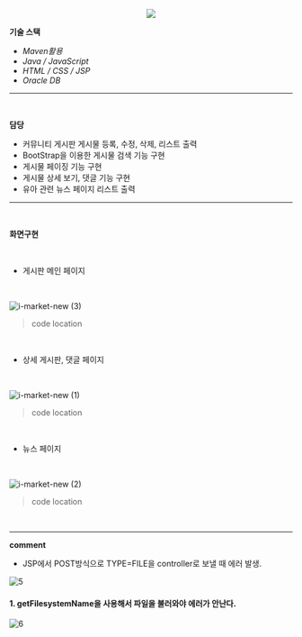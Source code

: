 <!-- head -->
<p align="center">
  <img src="https://capsule-render.vercel.app/api?type=waving&color=auto&height=200&section=header&text=유아용품&nbsp;전문&nbsp;중고거래&nbsp;플랫폼&fontSize=42" />
</p>

<!-- body -->

**기술 스택**

- *Maven활용*
- *Java / JavaScript*
- *HTML / CSS / JSP*
- *Oracle DB*
  


---
<br/>

  **담당**

- 커뮤니티 게시판 게시물 등록, 수정, 삭제, 리스트 출력
- BootStrap을 이용한 게시물 검색 기능 구현
- 게시물 페이징 기능 구현
- 게시물 상세 보기, 댓글 기능 구현
- 유아 관련 뉴스 페이지 리스트 출력

 --- 

<br/>

  **화면구현**
  
<br/>

- 게시판 메인 페이지
<br/>

![i-market-new (3)](https://github.com/jeonggyohoon/MVC-pattern-imarket/assets/133930245/5f129805-236f-47ed-a7e5-a8fb369817d1)

> code location
>>   
<br/>

- 상세 게시판, 댓글 페이지
<br/>

![i-market-new (1)](https://github.com/jeonggyohoon/MVC-pattern-imarket/assets/133930245/d37233c4-003b-47ff-b7b7-aec83b21b121)
> code location
>>   
<br/>

- 뉴스 페이지
<br/>

![i-market-new (2)](https://github.com/jeonggyohoon/MVC-pattern-imarket/assets/133930245/24fec971-500d-40fb-9a93-b8a5982208d3)
> code location
>>   
<br/>

---

**comment**

- JSP에서 POST방식으로 TYPE=FILE을 controller로 보낼 때 에러 발생.

![5](https://github.com/jeonggyohoon/MVC-pattern-imarket/assets/133930245/64cfd8dc-4d01-49de-88d4-3da75fd05de4)

#### 1. getFilesystemName을 사용해서 파일을 불러와야 에러가 안난다.

![6](https://github.com/jeonggyohoon/MVC-pattern-imarket/assets/133930245/a9af2556-ec48-41fc-96d1-70c22f958de2)
